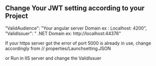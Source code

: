 ## Change Your JWT setting according to your Project 
"ValidAudience": "Your angular server Domain ex : Localhost: 4200",
"ValidIssuer": " .NET Domain ex:  http://localhost:44376"

If your https server got the error of  port 5000 is already in use, change accordingly from // properties/Launchsetting.JSON

or Run in IIS server and change the ValidIssuer 

